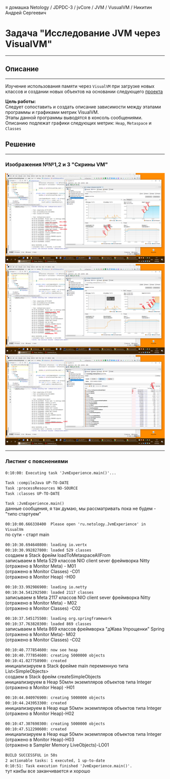 ≡ домашка Netology / JDPDC-3 / jvCore / JVM / VusualVM / Никитин Андрей Сергеевич

# Задача "Исследование JVM через VisualVM"
***
## Описание
***

Изучение использования памяти через `VisualVM` при загрузке новых классов и создании новых объектов
на основании следующего [проекта](https://github.com/Arsennikum/jvm-visualvm-experience "проект на гите")  

**Цель работы:**  
Следует сопоставить и создать описание зависимости между этапами программы и графиками метрик VisualVM.  
Этапы данной программы выводятся в консоль сообщениями.
Описанию подлежат графики следующих метрик: `Heap`, `Metaspace` и `Classes`

## Решение
***
### Изображения №№1,2 и 3 "Скрины VM"
![Meta](https://github.com/Smile78/hwNet6Core10Jvm/blob/master/src/main/java/hw2JvmVisualVM/pics/sc_(34)_meta.png "Meta")  
![Heap](https://github.com/Smile78/hwNet6Core10Jvm/blob/master/src/main/java/hw2JvmVisualVM/pics/sc_(33)_heap.png "Heap")  
![Memory](https://github.com/Smile78/hwNet6Core10Jvm/blob/master/src/main/java/hw2JvmVisualVM/pics/sc_(32)_15mln_Objects.png "Memory")  
 
***
### Листинг с пояснениями 
`0:10:00: Executing task 'JvmExperience.main()'...`

`Task :compileJava UP-TO-DATE`  
`Task :processResources NO-SOURCE`  
`Task :classes UP-TO-DATE`  

`Task :JvmExperience.main() `  
данные сообщения, я так думаю, мы рассматривать пока не будем - "типо стартуем"
  
  
`00:10:00.666338400  Please open 'ru.netology.JvmExperience' in VisualVm`  
по сути - старт main


`00:10:30.694640800: loading io.vertx`  
`00:10:30.992827800: loaded 529 classes`  
создаем в Stack фрейм loadToMetaspaceAllFrom  
записываем в Meta 529 классов NIO client sever фреймворка Nitty  
(отражено в Monitor Meta) - M01  
(отражено в Monitor Classes) -C01  
(отражено в Monitor Heap) -H00

`00:10:33.992986900: loading io.netty`  
`00:10:34.541292500: loaded 2117 classes`  
записываем в Meta 2117 классов NIO client sever фреймворка Nitty  
(отражено в Monitor Meta) - M02  
(отражено в Monitor Classes) -C02

`00:10:37.545175500: loading org.springframework`  
`00:10:37.763820300: loaded 869 classes`  
записываем в Meta 869 классов фреймворка "дЖава Упрощенки" Spring  
(отражено в Monitor Meta)- M02  
(отражено в Monitor Classes) -C02

`00:10:40.777854600: now see heap`  
`00:10:40.777854600: creating 5000000 objects`  
`00:10:41.027758900: created`  
инициализируем в Stack фрейме main переменную типа List&lt;SimpleObjects&gt;    
создаем в Stack фрейм createSimpleObjects   
инициализируем в Heap 50млн экземпляров объектов типа Integer    
(отражено в Monitor Heap) -H01   

`00:10:44.040976900: creating 5000000 objects`  
`00:10:44.243953300: created`  
инициализируем в Heap еще 50млн экземпляров объектов типа Integer  
(отражено в Monitor Heap)-H02

`00:10:47.307690300: creating 5000000 objects`  
`00:10:47.512290600: created`  
инициализируем в Heap еще 50млн экземпляров объектов типа Integer  
(отражено в Monitor Heap)-H03  
(отражено в Sampler Memory LiveObjects)-LO01

`BUILD SUCCESSFUL in 50s`  
`2 actionable tasks: 1 executed, 1 up-to-date`  
`0:10:51: Task execution finished 'JvmExperience.main()'.`  
тут какбы все заканчивается и хорошо








